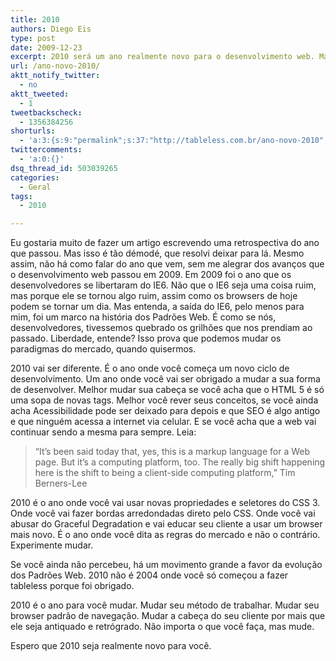 ```yaml
---
title: 2010
authors: Diego Eis
type: post
date: 2009-12-23
excerpt: 2010 será um ano realmente novo para o desenvolvimento web. Mas e para você?
url: /ano-novo-2010/
aktt_notify_twitter:
  - no
aktt_tweeted:
  - 1
tweetbackscheck:
  - 1356384256
shorturls:
  - 'a:3:{s:9:"permalink";s:37:"http://tableless.com.br/ano-novo-2010";s:7:"tinyurl";s:26:"http://tinyurl.com/3fkopk2";s:4:"isgd";s:19:"http://is.gd/zfQgLZ";}'
twittercomments:
  - 'a:0:{}'
dsq_thread_id: 503039265
categories:
  - Geral
tags:
  - 2010

---
```

Eu gostaria muito de fazer um artigo escrevendo uma retrospectiva do ano que passou. Mas isso é tão démodé, que resolvi deixar para lá. Mesmo assim, não há como falar do ano que vem, sem me alegrar dos avanços que o desenvolvimento web passou em 2009. Em 2009 foi o ano que os desenvolvedores se libertaram do IE6. Não que o IE6 seja uma coisa ruim, mas porque ele se tornou algo ruim, assim como os browsers de hoje podem se tornar um dia. Mas entenda, a saída do IE6, pelo menos para mim, foi um marco na história dos Padrões Web. É como se nós, desenvolvedores, tivessemos quebrado os grilhões que nos prendiam ao passado. Liberdade, entende? Isso prova que podemos mudar os paradigmas do mercado, quando quisermos.

2010 vai ser diferente. É o ano onde você começa um novo ciclo de desenvolvimento. Um ano onde você vai ser obrigado a mudar a sua forma de desenvolver. Melhor mudar sua cabeça se você acha que o HTML 5 é só uma sopa de novas tags. Melhor você rever seus conceitos, se você ainda acha Acessibilidade pode ser deixado para depois e que SEO é algo antigo e que ninguém acessa a internet via celular. E se você acha que a web vai continuar sendo a mesma para sempre. Leia:

<blockquote cite="” http://www.sdtimes.com/link/33883”">
  <p>
    “It&#8217;s been said today that, yes, this is a markup language for a Web page. But it&#8217;s a computing platform, too. The really big shift happening here is the shift to being a client-side computing platform,” Tim Berners-Lee
  </p>
</blockquote>

2010 é o ano onde você vai usar novas propriedades e seletores do CSS 3. Onde você vai fazer bordas arredondadas direto pelo CSS. Onde você vai abusar do Graceful Degradation e vai educar seu cliente a usar um browser mais novo. É o ano onde você dita as regras do mercado e não o contrário. Experimente mudar.

Se você ainda não percebeu, há um movimento grande a favor da evolução dos Padrões Web. 2010 não é 2004 onde você só começou a fazer tableless porque foi obrigado.

2010 é o ano para você mudar. Mudar seu método de trabalhar. Mudar seu browser padrão de navegação. Mudar a cabeça do seu cliente por mais que ele seja antiquado e retrógrado. Não importa o que você faça, mas mude.

Espero que 2010 seja realmente novo para você.